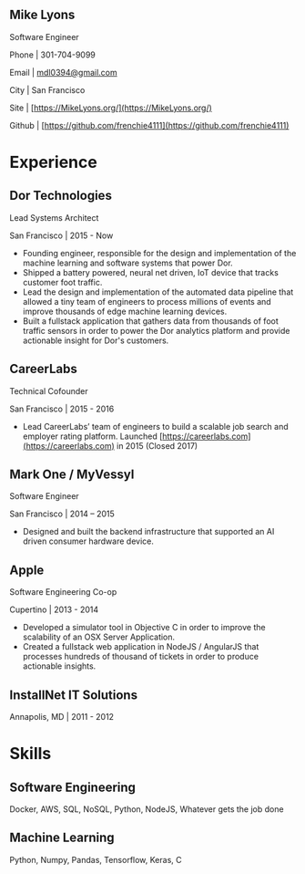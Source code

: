 ## Mike Lyons

Software Engineer

Phone | 301-704-9099

Email | mdl0394@gmail.com

City | San Francisco

Site | [https://MikeLyons.org/](https://MikeLyons.org/)

Github | [https://github.com/frenchie4111](https://github.com/frenchie4111)


# Experience

## Dor Technologies 

Lead Systems Architect

San Francisco | 2015 - Now

 - Founding engineer, responsible for the design and implementation of the machine learning and software systems that power Dor.
 - Shipped a battery powered, neural net driven, IoT device that tracks customer foot traffic.
 - Lead the design and implementation of the automated data pipeline that allowed a tiny team of engineers to process millions of events and improve thousands of edge machine learning devices.
 - Built a fullstack application that gathers data from thousands of foot traffic sensors in order to power the Dor analytics platform and provide actionable insight for Dor's customers.

## CareerLabs

Technical Cofounder

San Francisco | 2015 - 2016

 - Lead CareerLabs’ team of engineers to build a scalable job search and employer rating platform. Launched [https://careerlabs.com](https://careerlabs.com) in 2015 (Closed 2017)

## Mark One / MyVessyl 

Software Engineer

San Francisco | 2014 – 2015
 - Designed and built the backend infrastructure that supported an AI driven consumer hardware device.

## Apple

Software Engineering Co-op

Cupertino | 2013 - 2014
 - Developed a simulator tool in Objective C in order to improve the scalability of an 
 OSX Server Application.
 - Created a fullstack web application in NodeJS / AngularJS that processes hundreds 
 of thousand of tickets in order to produce actionable insights.

## InstallNet IT Solutions 

Annapolis, MD | 2011 - 2012

# Skills

## Software Engineering

Docker, AWS, SQL, NoSQL, Python, NodeJS, Whatever gets the job done

## Machine Learning

Python, Numpy, Pandas, Tensorflow, Keras, C

